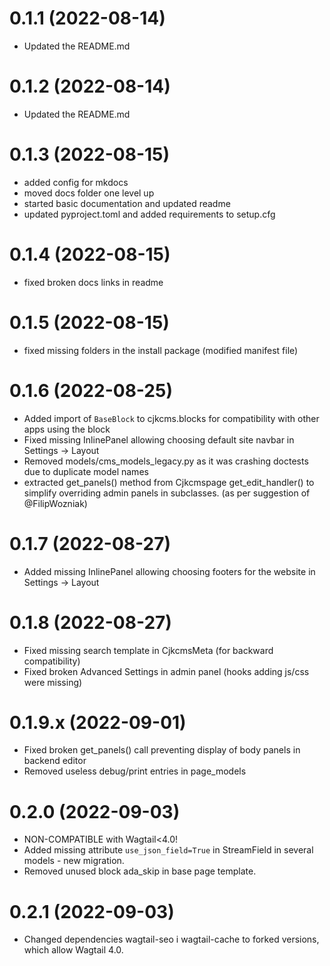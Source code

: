 # 0.1.1 (2022-08-14)
* Updated the README.md

# 0.1.2 (2022-08-14)
* Updated the README.md

# 0.1.3 (2022-08-15)
* added config for mkdocs
* moved docs folder one level up
* started basic documentation and updated readme
* updated pyproject.toml and added requirements to setup.cfg

# 0.1.4 (2022-08-15)
* fixed broken docs links in readme

# 0.1.5 (2022-08-15)
* fixed missing folders in the install package (modified manifest file)

# 0.1.6 (2022-08-25)
* Added import of `BaseBlock` to cjkcms.blocks for compatibility with other apps using the block
* Fixed missing InlinePanel allowing choosing default site navbar in Settings -> Layout
* Removed models/cms_models_legacy.py as it was crashing doctests due to duplicate model names
* extracted get_panels() method from Cjkcmspage get_edit_handler() to simplify overriding admin panels in subclasses. (as per suggestion of @FilipWozniak)

# 0.1.7 (2022-08-27)
* Added missing InlinePanel allowing choosing footers for the website in Settings -> Layout

# 0.1.8 (2022-08-27)
* Fixed missing search template in CjkcmsMeta (for backward compatibility)
* Fixed broken Advanced Settings in admin panel (hooks adding js/css were missing)

# 0.1.9.x (2022-09-01)
* Fixed broken get_panels() call preventing display of body panels in backend editor
* Removed useless debug/print entries in page_models

# 0.2.0 (2022-09-03)
* NON-COMPATIBLE with Wagtail<4.0! 
* Added missing attribute `use_json_field=True` in StreamField in several models - new migration.
* Removed unused block ada_skip in base page template.

# 0.2.1 (2022-09-03)
* Changed dependencies wagtail-seo i wagtail-cache to forked versions, which allow Wagtail 4.0.